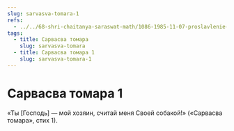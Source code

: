```yaml
---
slug: sarvasva-tomara-1
refs:
  - ../../68-shri-chaitanya-saraswat-math/1086-1985-11-07-proslavlenie-shrily-b-s-govindy-maharadzha.md
tags:
  - title: Сарвасва томара
    slug: sarvasva-tomara
  - title: Сарвасва томара 1
    slug: sarvasva-tomara-1
---
```


# Сарвасва томара 1

«Ты [Господь] — мой хозяин, считай меня Своей собакой!» («Сарвасва томара», стих 1).

